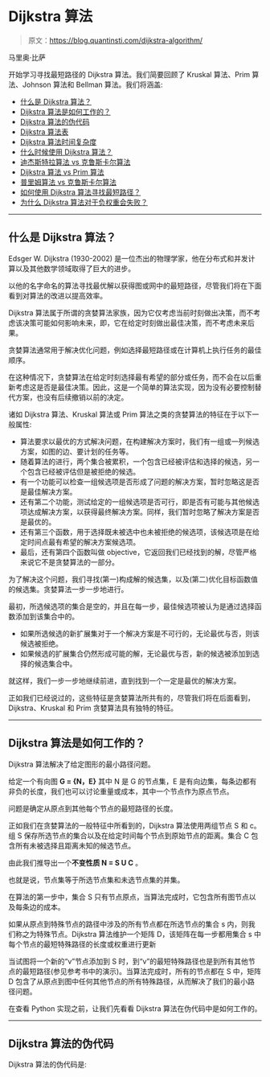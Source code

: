 # Dijkstra 算法

> 原文：<https://blog.quantinsti.com/dijkstra-algorithm/>

马里奥·比萨

开始学习寻找最短路径的 Dijkstra 算法。我们简要回顾了 Kruskal 算法、Prim 算法、Johnson 算法和 Bellman 算法。我们将涵盖:

*   [什么是 Dijkstra 算法？](#what-is-the-dijkstra-algorithm)
*   [Dijkstra 算法是如何工作的？](#how-does-the-dijkstra-algorithm-work)
*   [Dijkstra 算法的伪代码](#pseudo-code-of-dijkstra-algorithm)
*   [Dijkstra 算法表](#dijkstra-algorithm-table)
*   [Dijkstra 算法时间复杂度](#dijkstra-algorithm-time-complexity)
*   [什么时候使用 Dijkstra 算法？](#when-to-use-the-dijkstra-algorithm)
*   [迪杰斯特拉算法 vs 克鲁斯卡尔算法](#dijkstra-algorithm-vs-kruskal-algorithm)
*   [Dijkstra 算法 vs Prim 算法](#dijkstra-algorithm-vs-prim-algorithm)
*   [普里姆算法 vs 克鲁斯卡尔算法](#prim-algorithm-vs-kruskal-algorithm)
*   [如何使用 Dijkstra 算法寻找最短路径？](#how-to-find-the-shortest-path-using-the-dijkstra-algorithm)
*   [为什么 Dijkstra 算法对于负权重会失败？](#why-does-the-dijkstra-algorithm-fail-for-negative-weights)

* * *

## 什么是 Dijkstra 算法？

Edsger W. Dijkstra (1930-2002) 是一位杰出的物理学家，他在分布式和并发计算以及其他数学领域取得了巨大的进步。

以他的名字命名的算法寻找最优解以获得图或网中的最短路径，尽管我们将在下面看到对算法的改进以提高效率。

Dijkstra 算法属于所谓的贪婪算法家族，因为它仅考虑当前时刻做出决策，而不考虑该决策可能如何影响未来，即，它在给定时刻做出最佳决策，而不考虑未来后果。

贪婪算法通常用于解决优化问题，例如选择最短路径或在计算机上执行任务的最佳顺序。

在这种情况下，贪婪算法在给定时刻选择最有希望的部分或任务，而不会在以后重新考虑这是否是最佳决策。因此，这是一个简单的算法实现，因为没有必要控制替代方案，也没有后续撤销以前的决定。

诸如 Dijkstra 算法、Kruskal 算法或 Prim 算法之类的贪婪算法的特征在于以下一般属性:

*   算法要求以最优的方式解决问题，在构建解决方案时，我们有一组或一列候选方案，如图的边、要计划的任务等。
*   随着算法的进行，两个集合被累积，一个包含已经被评估和选择的候选，另一个包含已经被评估但是被拒绝的候选。
*   有一个功能可以检查一组候选项是否形成了问题的解决方案，暂时忽略这是否是最佳解决方案。
*   还有第二个功能，测试给定的一组候选项是否可行，即是否有可能与其他候选项达成解决方案，以获得最终解决方案。同样，我们暂时忽略了解决方案是否是最优的。
*   还有第三个函数，用于选择既未被选中也未被拒绝的候选项，该候选项是在给定时间点最有希望的解决方案候选项。
*   最后，还有第四个函数叫做 objective，它返回我们已经找到的解，尽管严格来说它不是贪婪算法的一部分。

为了解决这个问题，我们寻找(第一)构成解的候选集，以及(第二)优化目标函数值的候选集。贪婪算法一步一步地进行。

最初，所选候选项的集合是空的，并且在每一步，最佳候选项被认为是通过选择函数添加到该集合中的。

*   如果所选候选的新扩展集对于一个解决方案是不可行的，无论最优与否，则该候选被拒绝。
*   如果候选的扩展集合仍然形成可能的解，无论最优与否，新的候选被添加到选择的候选集合中。

就这样，我们一步一步地继续前进，直到找到一个一定是最优的解决方案。

正如我们已经说过的，这些特征是贪婪算法所共有的，尽管我们将在后面看到，Dijkstra、Kruskal 和 Prim 贪婪算法具有独特的特征。

* * *

## Dijkstra 算法是如何工作的？

Dijkstra 算法解决了给定图形的最小路径问题。

给定一个有向图 **G = {N，E}** 其中 N 是 G 的节点集，E 是有向边集，每条边都有非负的长度，我们也可以讨论重量或成本，其中一个节点作为原点节点。

问题是确定从原点到其他每个节点的最短路径的长度。

正如我们在贪婪算法的一般特征中所看到的，Dijkstra 算法使用两组节点 S 和 c。组 S 保存所选节点的集合以及在给定时间每个节点到原始节点的距离。集合 C 包含所有未被选择且距离未知的候选节点。

由此我们推导出一个**不变性质 N = S U C** 。

也就是说，节点集等于所选节点集和未选节点集的并集。

在算法的第一步中，集合 S 只有节点原点，当算法完成时，它包含所有图节点以及每条边的成本。

如果从原点到特殊节点的路径中涉及的所有节点都在所选节点的集合 s 内，则我们称之为特殊节点。Dijkstra 算法维护一个矩阵 D，该矩阵在每一步都用集合 s 中每个节点的最短特殊路径的长度或权重进行更新

当试图将一个新的“v”节点添加到 S 时，到“v”的最短特殊路径也是到所有其他节点的最短路径(参见参考书中的演示)。当算法完成时，所有的节点都在 S 中，矩阵 D 包含了从原点到图中任何其他节点的所有特殊路径，从而解决了我们的最小路径问题。

在查看 Python 实现之前，让我们先看看 Dijkstra 算法在伪代码中是如何工作的。

* * *

## Dijkstra 算法的伪代码

Dijkstra 算法的伪代码是: